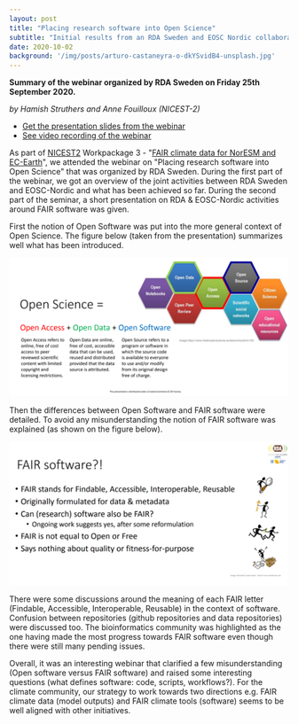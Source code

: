 ```yaml
---
layout: post
title: "Placing research software into Open Science"
subtitle: "Initial results from an RDA Sweden and EOSC Nordic collaboration"
date: 2020-10-02
background: '/img/posts/arturo-castaneyra-o-dkYSvidB4-unsplash.jpg'
---
```



**Summary of the webinar organized by RDA Sweden on Friday 25th September 2020.**

*by Hamish Struthers and Anne Fouilloux (NICEST-2)*

- [Get the presentation slides from the webinar](https://snd.gu.se/sites/default/files/2020-09/RDA%20Sweden%20webinar%202020-09-25.pdf)
- [See video recording of the webinar](https://drive.google.com/file/d/1Nx3x8bZWd_3X8T3ZxPeWF_4eFjavEVie/view)

As part of [NICEST2](https://neic.no/nicest2) Workpackage 3 -  "[FAIR climate data for NorESM and EC-Earth](https://nordicesmhub.github.io/nicest2/2020/05/04/plan.html#wp3-fair-climate-data-for-noresm-and-ec-earth)", we attended the webinar on "Placing research software into Open Science" that was organized by RDA Sweden. During the first part of the webinar, we got an overview of the joint activities between RDA Sweden and EOSC-Nordic and what has been achieved so far. During the second part of the seminar, a short presentation on RDA & EOSC-Nordic activities around FAIR software was given.

First the notion of Open Software was put into the more general context of Open Science. The figure below (taken from the presentation) summarizes well what has been introduced.

![](/img/posts/open_science.png)


Then the differences between Open Software and FAIR software were detailed. To avoid any misunderstanding the notion of FAIR software was explained (as shown on the figure below). 

![](/img/posts/fair_software.png)

There were some discussions around the meaning of each FAIR letter (Findable, Accessible, Interoperable, Reusable) in the context of software. 
Confusion between repositories (github repositories and data repositories) were discussed too.
The bioinformatics community was highlighted as the one having made the most progress towards FAIR software even though there were still many pending issues. 

Overall, it was an interesting webinar that clarified a few misunderstanding (Open software versus FAIR software) and raised some interesting questions (what defines software: code, scripts, workflows?). For the climate community, our strategy to work towards two directions e.g. FAIR climate data (model outputs) and FAIR climate tools (software) seems to be well aligned with other initiatives.


